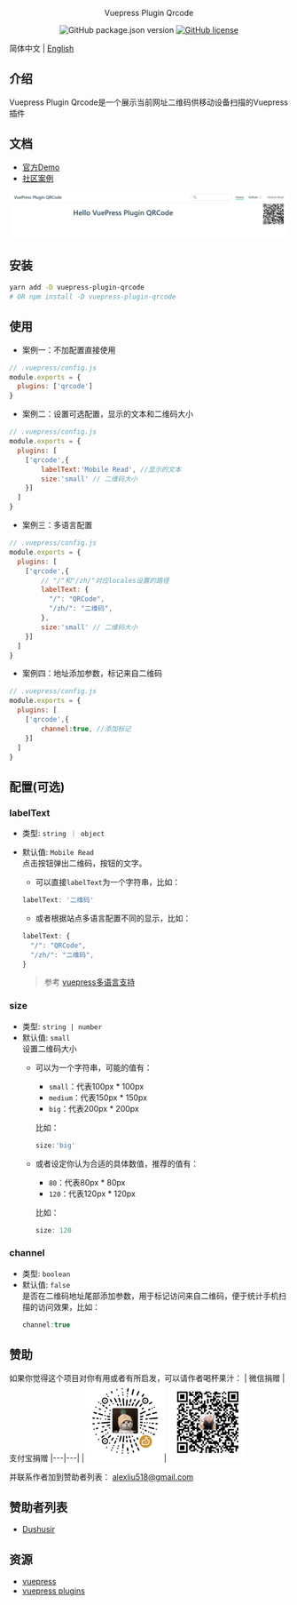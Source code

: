 <div align="center">

Vuepress Plugin Qrcode

![GitHub package.json version](https://img.shields.io/github/package-json/v/openHacking/vuepress-plugin-qrcode?style=flat-square)
[![GitHub license](https://img.shields.io/github/license/openHacking/vuepress-plugin-qrcode?style=flat-square)](https://github.com/openHacking/vuepress-plugin-qrcode)
</div>

简体中文 | [English](./README.md)

## 介绍

Vuepress Plugin Qrcode是一个展示当前网址二维码供移动设备扫描的Vuepress插件

## 文档

- [官方Demo](https://openhacking.github.io/vuepress-template/zh/)
- [社区案例](https://dushusir.github.io/blog/)

![Demo](./assets/vuepress-plugin-qrcode-demo.png)

## 安装

```sh
yarn add -D vuepress-plugin-qrcode
# OR npm install -D vuepress-plugin-qrcode
```

## 使用

- 案例一：不加配置直接使用
```js
// .vuepress/config.js
module.exports = {
  plugins: ['qrcode']
}
```
- 案例二：设置可选配置，显示的文本和二维码大小
```js
// .vuepress/config.js
module.exports = {
  plugins: [
    ['qrcode',{
        labelText:'Mobile Read', //显示的文本
        size:'small' // 二维码大小
    }]
  ]
}
```
- 案例三：多语言配置
```js
// .vuepress/config.js
module.exports = {
  plugins: [
    ['qrcode',{
        // "/"和"/zh/"对应locales设置的路径
        labelText: {
          "/": "QRCode", 
          "/zh/": "二维码",
        },
        size:'small' // 二维码大小
    }]
  ]
}
```
- 案例四：地址添加参数，标记来自二维码
```js
// .vuepress/config.js
module.exports = {
  plugins: [
    ['qrcode',{
        channel:true, //添加标记
    }]
  ]
}
```

## 配置(可选)

### labelText
- 类型: `string ｜ object`
- 默认值: `Mobile Read`   
点击按钮弹出二维码，按钮的文字。

  + 可以直接`labelText`为一个字符串，比如：
  ```js
  labelText: '二维码'
  ```

  + 或者根据站点多语言配置不同的显示，比如：
  ```js
  labelText: {
    "/": "QRCode", 
    "/zh/": "二维码",
  }
  ```

  > 参考 [vuepress多语言支持](https://vuepress.vuejs.org/zh/guide/i18n.html#%E5%A4%9A%E8%AF%AD%E8%A8%80%E6%94%AF%E6%8C%81)

### size
- 类型: `string | number`
- 默认值: `small`    
设置二维码大小
    + 可以为一个字符串，可能的值有：
      - `small`：代表100px * 100px
      - `medium`：代表150px * 150px
      - `big`：代表200px * 200px

      比如：
      ```js
      size:'big'
      ```
    
    + 或者设定你认为合适的具体数值，推荐的值有：
      - `80`：代表80px * 80px
      - `120`：代表120px * 120px

      比如：
      ```js
      size: 120
      ```

### channel
- 类型: `boolean`
- 默认值: `false`    
是否在二维码地址尾部添加参数，用于标记访问来自二维码，便于统计手机扫描的访问效果，比如：
  ```js
  channel:true
  ```

## 赞助

如果你觉得这个项目对你有用或者有所启发，可以请作者喝杯果汁：
| 微信捐赠  | 支付宝捐赠
|---|---|
| <img src="./assets/wechat.jpg" width="140" />| <img src="./assets/alipay.jpg" width="140" />

并联系作者加到赞助者列表： alexliu518@gmail.com

## 赞助者列表

- [Dushusir](https://dushusir.github.io)

## 资源

- [vuepress](https://vuepress.vuejs.org/)
- [vuepress plugins](https://github.com/vuepress/awesome-vuepress#plugins)
